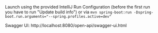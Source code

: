 Launch using the provided IntelliJ Run Configuration (before the first run you have to run "Update build info") or
via `mvn spring-boot:run -Dspring-boot.run.arguments="--spring.profiles.active=dev"`

Swagger UI: http://localhost:8080/open-api/swagger-ui.html